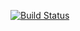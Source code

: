 [![Build Status](https://dev.azure.com/Harshal3007/DevProject307/_apis/build/status%2FHarshalGit123.Github-project_Azure_Devops?branchName=master)](https://dev.azure.com/Harshal3007/DevProject307/_build/latest?definitionId=2&branchName=master)
